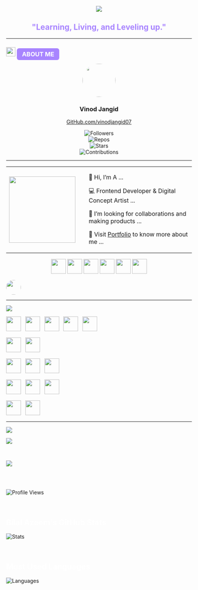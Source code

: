 <!-- Typing + Slow Deleting Effect with Quotes (Fira Code Font, Instant Restart) -->
<p align="center">
  <a href="#">
    <img src="https://readme-typing-svg.demolab.com?font=Fira+Code&weight=450&size=20&duration=5200&pause=0&color=9a80f8&center=true&vCenter=true&width=800&lines=%22Learning%2C+Living%2C+and+Leveling+up.%22&letterSpacing=2&deleteSpeed=150" />
  </a>
</p>


<!-- Quote -->
<h2 align="center" style="color:#A884FF">"Learning, Living, and Leveling up."</h2>

---

<!-- About Me -->
<h3 align="left">
  <img src="https://cdn-icons-png.flaticon.com/512/4712/4712109.png" width="25px"/> 
  <span style="background:#A884FF; color:white; padding:6px 14px; border-radius:6px;"> ABOUT ME </span>
</h3>

<!-- Profile Card -->
<p align="center">
  <img src="https://i.imgur.com/VmYp7K1.png" width="90" style="border-radius:50%;"/>  
</p>

<div align="center">
  
  ### Vinod Jangid  
  [GitHub.com/vinodjangid07](https://github.com/Alien2230)  

  ![Followers](https://img.shields.io/badge/👥-277-blue?style=for-the-badge)  
  ![Repos](https://img.shields.io/badge/📚-47-pink?style=for-the-badge)  
  ![Stars](https://img.shields.io/badge/⭐-435-fdd9a0?style=for-the-badge)  
  ![Contributions](https://img.shields.io/badge/🚀-1216-lightgreen?style=for-the-badge)  

</div>

---

<!-- Short Intro -->
<table>
  <tr>
    <td width="200px">
      <img src="https://i.imgur.com/zY6P3Rq.png" width="180px"/>
    </td>
    <td>
      <p>👋 Hi, I’m A ...</p>
      <p>💻 Frontend Developer & Digital Concept Artist ...</p>
      <p>🎨 I’m looking for collaborations and making products ...</p>
      <p>🔗 Visit <a href="#">Portfolio</a> to know more about me ...</p>
    </td>
  </tr>
</table>



<!-- Social Links -->
<p align="center">
  <a href="https://linkedin.com/in/yourusername"><img src="https://skillicons.dev/icons?i=linkedin" width="40"/></a>
  <a href="mailto:yourmail@gmail.com"><img src="https://skillicons.dev/icons?i=gmail" width="40"/></a>
  <a href="https://x.com/yourusername"><img src="https://skillicons.dev/icons?i=twitter" width="40"/></a>
  <a href="https://instagram.com/yourusername"><img src="https://skillicons.dev/icons?i=instagram" width="40"/></a>
  <a href="#"><img src="https://skillicons.dev/icons?i=figma" width="40"/></a>
  <a href="https://codepen.io/yourusername"><img src="https://skillicons.dev/icons?i=codepen" width="40"/></a>
</p>
  </a>
  <img src="https://avatars.githubusercontent.com/u/00000000?v=4" width="40" style="border-radius:50%;" />
</p>

---

<!-- Tech Stack Badge -->
<p>
  <img src="https://img.shields.io/badge/⚡%20TECH%20STACK-8A2BE2?style=for-the-badge&logoColor=white" />
</p>

<!-- Tech Logos -->
<p align="left">
  <img src="https://cdn.jsdelivr.net/gh/devicons/devicon/icons/css3/css3-original.svg" width="40"/> &nbsp;
  <img src="https://cdn.jsdelivr.net/gh/devicons/devicon/icons/javascript/javascript-original.svg" width="40"/> &nbsp;
  <img src="https://cdn.jsdelivr.net/gh/devicons/devicon/icons/react/react-original.svg" width="40"/> &nbsp;
  <img src="https://cdn.jsdelivr.net/gh/devicons/devicon/icons/nextjs/nextjs-original.svg" width="40"/> &nbsp;
  <img src="https://cdn.jsdelivr.net/gh/devicons/devicon/icons/nodejs/nodejs-original.svg" width="40"/> 
  <br/>

  <img src="https://cdn.jsdelivr.net/gh/devicons/devicon/icons/contentful/contentful-original.svg" width="40"/> &nbsp;
  <img src="https://avatars.githubusercontent.com/u/73868936?s=200&v=4" width="40"/> 
  <br/>

  <img src="https://cdn.jsdelivr.net/gh/devicons/devicon/icons/figma/figma-original.svg" width="40"/> &nbsp;
  <img src="https://cdn.jsdelivr.net/gh/devicons/devicon/icons/photoshop/photoshop-plain.svg" width="40"/> &nbsp;
  <img src="https://cdn.jsdelivr.net/gh/devicons/devicon/icons/illustrator/illustrator-plain.svg" width="40"/> 
  <br/>

  <img src="https://cdn.jsdelivr.net/gh/devicons/devicon/icons/github/github-original.svg" width="40"/> &nbsp;
  <img src="https://cdn.jsdelivr.net/gh/devicons/devicon/icons/git/git-original.svg" width="40"/> &nbsp;
  <img src="https://cdn.jsdelivr.net/gh/devicons/devicon/icons/netlify/netlify-original.svg" width="40"/> 
  <br/>

  <img src="https://cdn.jsdelivr.net/gh/devicons/devicon/icons/c/c-original.svg" width="40"/> &nbsp;
  <img src="https://cdn.jsdelivr.net/gh/devicons/devicon/icons/cplusplus/cplusplus-original.svg" width="40"/>
</p>


---

<!-- Support Section -->
<p>
  <a href="#"><img src="https://img.shields.io/badge/🤍%20SUPPORT%20ME-9B59B6?style=for-the-badge" /></a>
</p>

<p>
  <a href="https://ko-fi.com/yourprofile" target="_blank"><img src="https://ko-fi.com/img/githubbutton_sm.svg" /></a>
</p>

</br>

<!-- GitHub Stats Title -->
<p align="left">
  <img src="https://img.shields.io/badge/GITHUB%20STATS-000000?style=for-the-badge&logo=github&logoColor=white" />
</p>
</br>
</br>


![Profile Views](https://komarev.com/ghpvc/?username=Alien2230&label=Profile%20views&color=blueviolet&style=flat)

</br>

<h2><font color="white"> Bilal Azeem's GitHub Stats</font></h2>

![Stats](https://github-readme-stats.vercel.app/api?username=Alien2230&show_icons=false&theme=dark&count_private=true)

</br>

<h2><font color="white">Most Used Languages</font></h2>

![Languages](https://github-readme-stats.vercel.app/api/top-langs/?username=Alien2230&layout=compact&theme=dark)

